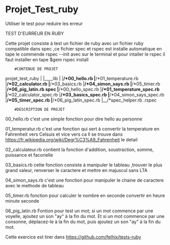 # Projet_Test_ruby
Utiliser le test pour reduire les erreur


TEST D'EURREUR EN RUBY

Cette  projet consiste à test un fichier de ruby avec un fichier ruby compatible dans spec 
,ce fichier spec et rspec est installe automatique en tape le commende rspec --init avec sur le terminal et pour intaller le rspec il faut installer en tape $gem rspec install


        #CONTENUE DE PROJET
        
        
projet_test_ruby
     |
     |____lib
     		|
     		|__/*00_hello.rb
     		|__/*01_temperature.rb
     		|__/*02_calculator.rb
     		|__/*03_basics.rb
     		|__/*04_simon_says.rb
     		|__/*05_timer.rb
     		|__/*06_pig_latin.rb
     	spec
     		|__/*00_hello_spec.rb
     		|__/*01_temperature_spec.rb
     		|__/*02_calculator_spec.rb
     		|__/*03_basics_spec.rb
     		|__/*04_simon_says_spec.rb
     		|__/*05_timer_spec.rb
     		|__/*06_pig_latin_spec.rb
     		|__/*spec_helper.rb
     	  .rspec

     	  
     	#DESCRIPTION DE PROJET


00_hello.rb
     c'est une simple fonction pour dire hello au personne

01_temperatur.rb
     c'est une fonction qui sert à convertir la temperature en Fahrenheit vers Celsuis et vice vers ca
     Il se trouve dans https://fr.wikipedia.org/wiki/Degr%C3%A9_Fahrenheit  le detail

02_calculateur.rb
     contient la fonction d'addition, soustraction, somme, puissance et facorielle

03_basics.rb
    cette fonction consiste à manipuler le tableau ,trouver le plus grand valeur, renverser le caractere et mettre en majuscul sans LTA

04_simon_says.rb
    c'est une fonction pour manipuler le chaine de caractere avec le methode de tableau

05_timer.rb
    fonction pour calculer le nombre en seconde convertir en heure minute seconde

06_pig_latin.rb
    Fontion pour test un mot; si un mot commence par une voyelle, ajoutez un son "ay" à la fin du mot. Et si un mot commence par une consonne, déplacez-le à la fin du mot, puis ajoutez un son "ay" à la fin du mot. 


Cette exercice est tirer dans https://github.com/felhix/tests-ruby
